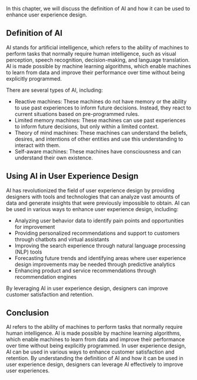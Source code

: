 
In this chapter, we will discuss the definition of AI and how it can be used to enhance user experience design.

Definition of AI
----------------

AI stands for artificial intelligence, which refers to the ability of machines to perform tasks that normally require human intelligence, such as visual perception, speech recognition, decision-making, and language translation. AI is made possible by machine learning algorithms, which enable machines to learn from data and improve their performance over time without being explicitly programmed.

There are several types of AI, including:

* Reactive machines: These machines do not have memory or the ability to use past experiences to inform future decisions. Instead, they react to current situations based on pre-programmed rules.
* Limited memory machines: These machines can use past experiences to inform future decisions, but only within a limited context.
* Theory of mind machines: These machines can understand the beliefs, desires, and intentions of other entities and use this understanding to interact with them.
* Self-aware machines: These machines have consciousness and can understand their own existence.

Using AI in User Experience Design
----------------------------------

AI has revolutionized the field of user experience design by providing designers with tools and technologies that can analyze vast amounts of data and generate insights that were previously impossible to obtain. AI can be used in various ways to enhance user experience design, including:

* Analyzing user behavior data to identify pain points and opportunities for improvement
* Providing personalized recommendations and support to customers through chatbots and virtual assistants
* Improving the search experience through natural language processing (NLP) tools
* Forecasting future trends and identifying areas where user experience design improvements may be needed through predictive analytics
* Enhancing product and service recommendations through recommendation engines

By leveraging AI in user experience design, designers can improve customer satisfaction and retention.

Conclusion
----------

AI refers to the ability of machines to perform tasks that normally require human intelligence. AI is made possible by machine learning algorithms, which enable machines to learn from data and improve their performance over time without being explicitly programmed. In user experience design, AI can be used in various ways to enhance customer satisfaction and retention. By understanding the definition of AI and how it can be used in user experience design, designers can leverage AI effectively to improve user experiences.
